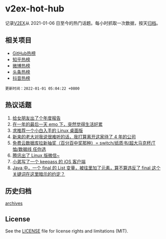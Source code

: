 # v2ex-hot-hub

 记录[V2EX](https://www.v2ex.com/)从 2021-01-06 日至今的热门话题。每小时抓取一次数据，按天[归档](archives)。
 
 ## 相关项目

- [GitHub热榜](https://github.com/snaildev/github-hot-hub)
- [知乎热榜](https://github.com/snaildev/zhihu-hot-hub)
- [微博热榜](https://github.com/snaildev/weibo-hot-hub)
- [头条热榜](https://github.com/snaildev/toutiao-hot-hub)
- [抖音热榜](https://github.com/snaildev/douyin-hot-hub)


 `更新时间：2022-01-01 05:04:22 +0800`

## 热议话题

1. [给女朋友出了个年度报告](https://www.v2ex.com/t/825404)
1. [在一年的最后一天 emo 下，突然觉得生活好累](https://www.v2ex.com/t/825441)
1. [求推荐一个小白入手的 Linux 桌面版](https://www.v2ex.com/t/825471)
1. [新来的老大对我说很难听的话，我打算离开这家待了 4 年的公司](https://www.v2ex.com/t/825511)
1. [免费云数据库拉新抽奖（百分百中奖那种）= switch/纸质书/超大马克杯/T 恤/数据线 任你选](https://www.v2ex.com/t/825427)
1. [腾讯出了 Linux 版微信~](https://www.v2ex.com/t/825417)
1. [小弟写了一个 keepass 的 iOS 客户端](https://www.v2ex.com/t/825428)
1. [Java 中，一个 final 的 List 变量，被往里加了元素，算不算违反了 final 这个关键词在这里暗示的约定？](https://www.v2ex.com/t/825448)

## 历史归档

[archives](archives)

## License

See the [LICENSE](LICENSE) file for license rights and limitations (MIT).

